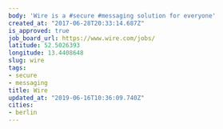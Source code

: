 ```yaml
---
body: 'Wire is a #secure #messaging solution for everyone'
created_at: "2017-06-28T20:33:14.687Z"
is_approved: true
job_board_url: https://www.wire.com/jobs/
latitude: 52.5026393
longitude: 13.4408648
slug: wire
tags:
- secure
- messaging
title: Wire
updated_at: "2019-06-16T10:36:09.740Z"
cities:
- berlin
---
```

